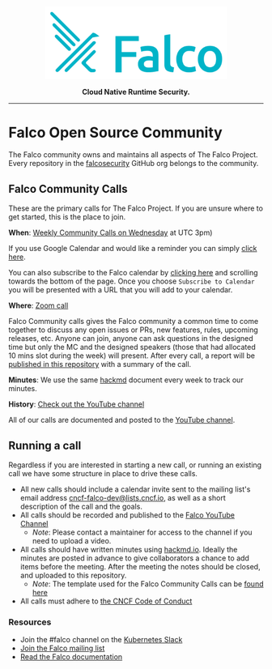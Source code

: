 <p align="center"><img src="logo/primary-logo.png" width="360"></p>
<p align="center"><b>Cloud Native Runtime Security.</b></p>

<hr>

# Falco Open Source Community 

The Falco community owns and maintains all aspects of The Falco Project. Every repository in the [falcosecurity](https://github.com/falcosecurity) GitHub org belongs to the community.

## Falco Community Calls

These are the primary calls for The Falco Project. If you are unsure where to get started, this is the place to join.

**When**: [Weekly Community Calls on Wednesday](https://lists.cncf.io/g/cncf-falco-dev/calendar) at UTC 3pm)

If you use Google Calendar and would like a reminder you can simply [click here](https://calendar.google.com/event?action=TEMPLATE&tmeid=NjFpNDRqcGVnbGc0NDc2cDF0ZHI5MnRtNmNfMjAyMDAxMjlUMTYwMDAwWiBrcmlzLm5vdmFAc3lzZGlnLmNvbQ&tmsrc=kris.nova%40sysdig.com&scp=ALL).

You can also subscribe to the Falco calendar by [clicking here](https://lists.cncf.io/g/cncf-falco-dev/calendar) and scrolling towards the bottom of the page. 
Once you choose `Subscribe to Calendar` you will be presented with a URL that you will add to your calendar.


**Where**: [Zoom call](https://sysdig.zoom.us/my/falco)

Falco Community calls gives the Falco community a common time to come together to discuss any open issues or PRs, new features, rules, upcoming releases, etc.
Anyone can join, anyone can ask questions in the designed time but only the MC and the designed speakers (those that had allocated 10 mins slot during the week) will present. 
After every call, a report will be [published in this repository](https://github.com/falcosecurity/community/tree/master/meeting-notes) with a summary of the call.

**Minutes**: We use the same [hackmd](https://hackmd.io/6sEAlInlSaGnLz2FnFz21A?both) document every week to track our minutes.

**History**: [Check out the YouTube channel](https://www.youtube.com/channel/UCd7LDOK1nN5jIULHk-LJJtA)

All of our calls are documented and posted to the [YouTube channel](https://www.youtube.com/channel/UCd7LDOK1nN5jIULHk-LJJtA). 

## Running a call

Regardless if you are interested in starting a new call, or running an existing call we have some structure in place to drive these calls.

 - All new calls should include a calendar invite sent to the mailing list's email address [cncf-falco-dev@lists.cncf.io](mailto:cncf-falco-dev@lists.cncf.io), as well as a short description of the call and the goals.
 - All calls should be recorded and published to the [Falco YouTube Channel](https://www.youtube.com/channel/UCd7LDOK1nN5jIULHk-LJJtA) 
    - _Note_: Please contact a maintainer for access to the channel if you need to upload a video. 
 - All calls should have written minutes using [hackmd.io](https://hackmd.io). Ideally the minutes are posted in advance to give collaborators a chance to add items before the meeting. After the meeting the notes should be closed, and uploaded to this repository.
     - _Note_: The template used for the Falco Community Calls can be [found here](meeting-note-template.md)
 - All calls must adhere to [the CNCF Code of Conduct](https://github.com/cncf/foundation/blob/master/code-of-conduct.md)

### Resources

 - Join the #falco channel on the [Kubernetes Slack](https://slack.k8s.io)
 - [Join the Falco mailing list](https://lists.cncf.io/g/cncf-falco-dev)
 - [Read the Falco documentation](https://falco.org/docs/)

